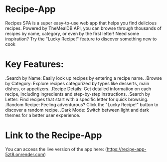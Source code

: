 # Recipe-App

Recipes SPA is a super easy-to-use web app that helps you find delicious recipes. Powered by TheMealDB API, you can browse through thousands of recipes by name, category, or even by the first letter! Need some inspiration? Try the "Lucky Recipe!" feature to discover something new to cook

# Key Features:

.Search by Name: Easily look up recipes by entering a recipe name.
.Browse by Category: Explore recipes categorized by types like desserts, main dishes, or appetizers.
.Recipe Details: Get detailed information on each recipe, including ingredients and step-by-step instructions.
.Search by Letter: Find recipes that start with a specific letter for quick browsing.
.Random Recipe: Feeling adventurous? Click the "Lucky Recipe!" button to discover a random recipe.
.Dark Mode: Switch between light and dark themes for a better user experience.

# Link to the Recipe-App 
You can access the live version of the app here:
 (https://recipe-app-5zt8.onrender.com)